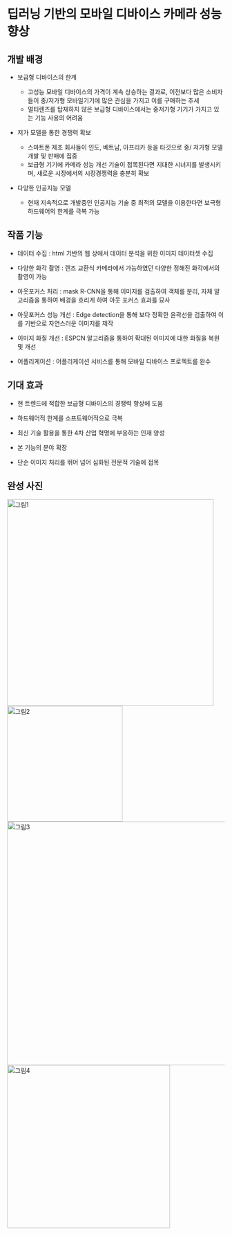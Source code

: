# 딥러닝 기반의 모바일 디바이스 카메라 성능 향상
## 개발 배경
- 보급형 디바이스의 한계
  * 고성능 모바일 디바이스의 가격이 계속 상승하는 결과로, 이전보다 많은 소비자들이 중/저가형 모바일기기에 많은 관심을 가지고 이를 구매하는 추세
  * 멀티렌즈를 탑재하지 않은 보급형 디바이스에서는 중저가형 기기가 가지고 있는 기능 사용의 어려움

- 저가 모델을 통한 경쟁력 확보
  * 스마트폰 제조 회사들이 인도, 베트남, 아프리카 등을 타깃으로 중/ 저가형 모델 개발 및 판매에 집중
  * 보급형 기기에 카메라 성능 개선 기술이 접목된다면 지대한 시너지를 발생시키며, 새로운 시장에서의 시장경쟁력을 충분히 확보

- 다양한 인공지능 모델
  * 현재 지속적으로 개발중인 인공지능 기술 중 최적의 모델을 이용한다면 보극형 하드웨어의 한계를 극복 가능
  
## 작품 기능
- 데이터 수집 : html 기반의 웹 상에서 데이터 분석을 위한 이미지 데이터셋 수집

- 다양한 화각 촬영 : 렌즈 교환식 카메라에서 가능하였던 다양한 정해진 화각에서의 촬영이 가능

- 아웃포커스 처리 : mask R-CNN을 통해 이미지를 검출하여 객체를 분리, 자체 알고리즘을 통하여 배경을 흐리게 하여 아웃 포커스 효과를 묘사

- 아웃포커스 성능 개선 : Edge detection을 통해 보다 정확한 윤곽선을 검출하여 이를 기반으로 자연스러운 이미지를 제작

- 이미지 화질 개선 : ESPCN 알고리즘을 통하여 확대된 이미지에 대한 화질을 복원 및 개선

- 어플리케이션 : 어플리케이션 서비스를 통해 모바일 디바이스 프로젝트를 완수

## 기대 효과
- 현 트렌드에 적합한 보급형 디바이스의 경쟁력 향상에 도움

- 하드웨어적 한계를 소프트웨어적으로 극복

- 최신 기술 활용을 통한 4차 산업 혁명에 부응하는 인재 양성

- 본 기능의 분야 확장

- 단순 이미지 처리를 뛰어 넘어 심화된 전문적 기술에 접목

## 완성 사진
<img width="478" alt="그림1" src="https://user-images.githubusercontent.com/70262329/95270748-31871980-0877-11eb-8cdc-9146982585e4.png">

<img width="267" alt="그림2" src="https://user-images.githubusercontent.com/70262329/95270757-35b33700-0877-11eb-9afb-d00133708210.png">

<img width="563" alt="그림3" src="https://user-images.githubusercontent.com/70262329/95270755-34820a00-0877-11eb-8811-9e3cb86230c8.png">

<img width="377" alt="그림4" src="https://user-images.githubusercontent.com/70262329/95270760-364bcd80-0877-11eb-99f8-18fad15cc3d1.png">
